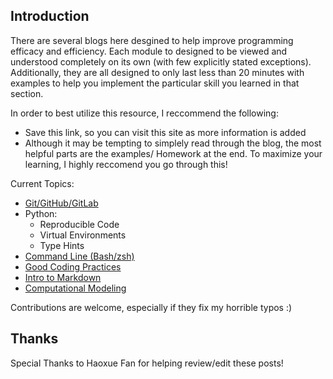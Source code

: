 ## Introduction

There are several blogs here desgined to help improve programming efficacy and efficiency. Each module to designed to be viewed and understood completely on its own (with few explicitly stated exceptions). Additionally, they are all designed to only last less than 20 minutes with examples to help you implement the particular skill you learned in that section. 

In order to best utilize this resource, I reccommend the following:
- Save this link, so you can visit this site as more information is added
- Although it may be tempting to simplely read through the blog, the most helpful parts are the examples/ Homework at the end. To maximize your learning, I highly reccomend you go through this!

Current Topics:

- [Git/GitHub/GitLab](git.md)
- Python:
	- Reproducible Code
	- Virtual Environments
	- Type Hints
- [Command Line (Bash/zsh)](cli.md)
- [Good Coding Practices](good_practices.md)
- [Intro to Markdown](markdown.md)
- [Computational Modeling](modeling.md)

Contributions are welcome, especially if they fix my horrible typos :)


## Thanks 
Special Thanks to Haoxue Fan for helping review/edit these posts!
